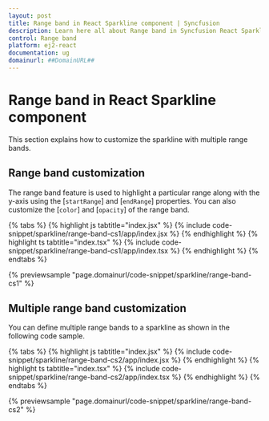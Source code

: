 ```yaml
---
layout: post
title: Range band in React Sparkline component | Syncfusion
description: Learn here all about Range band in Syncfusion React Sparkline component of Syncfusion Essential JS 2 and more.
control: Range band 
platform: ej2-react
documentation: ug
domainurl: ##DomainURL##
---
```


# Range band in React Sparkline component

This section explains how to customize the sparkline with multiple range bands.

## Range band customization

The range band feature is used to highlight a particular range along with the y-axis using the [`startRange`] and [`endRange`] properties. You can also customize the [`color`] and [`opacity`] of the range band.

{% tabs %}
{% highlight js tabtitle="index.jsx" %}
{% include code-snippet/sparkline/range-band-cs1/app/index.jsx %}
{% endhighlight %}
{% highlight ts tabtitle="index.tsx" %}
{% include code-snippet/sparkline/range-band-cs1/app/index.tsx %}
{% endhighlight %}
{% endtabs %}

 {% previewsample "page.domainurl/code-snippet/sparkline/range-band-cs1" %}

## Multiple range band customization

You can define multiple range bands to a sparkline as shown in the following code sample.

{% tabs %}
{% highlight js tabtitle="index.jsx" %}
{% include code-snippet/sparkline/range-band-cs2/app/index.jsx %}
{% endhighlight %}
{% highlight ts tabtitle="index.tsx" %}
{% include code-snippet/sparkline/range-band-cs2/app/index.tsx %}
{% endhighlight %}
{% endtabs %}

 {% previewsample "page.domainurl/code-snippet/sparkline/range-band-cs2" %}
